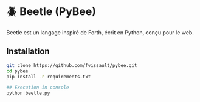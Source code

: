 # 🪲 Beetle (PyBee)
Beetle est un langage inspiré de Forth, écrit en Python, conçu pour le web.

## Installation
```bash
git clone https://github.com/fvissault/pybee.git
cd pybee
pip install -r requirements.txt

## Execution in console
python beetle.py
